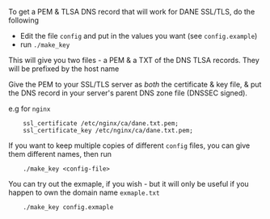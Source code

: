To get a PEM & TLSA DNS record that will work for DANE SSL/TLS, do the following

- Edit the file `config` and put in the values you want (see `config.example`)
- run `./make_key`

This will give you two files - a PEM & a TXT of the DNS TLSA records. They will be prefixed by the host name

Give the PEM to your SSL/TLS server as *both* the certificate & key file, & put the DNS record in your server's parent DNS zone file (DNSSEC signed).

e.g for `nginx`

        ssl_certificate /etc/nginx/ca/dane.txt.pem;
        ssl_certificate_key /etc/nginx/ca/dane.txt.pem;


If you want to keep multiple copies of different `config` files, you can give them different names, then run

        ./make_key <config-file>

You can try out the exmaple, if you wish - but it will only be useful if you happen to own the domain name `exmaple.txt`

        ./make_key config.exmaple
